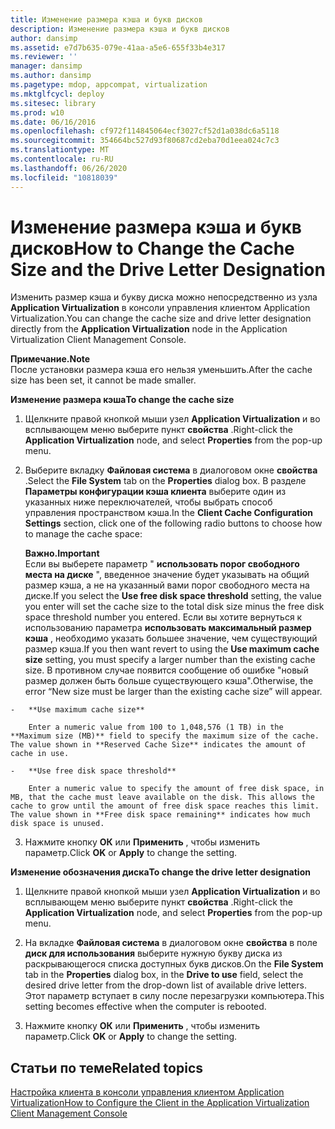 ```yaml
---
title: Изменение размера кэша и букв дисков
description: Изменение размера кэша и букв дисков
author: dansimp
ms.assetid: e7d7b635-079e-41aa-a5e6-655f33b4e317
ms.reviewer: ''
manager: dansimp
ms.author: dansimp
ms.pagetype: mdop, appcompat, virtualization
ms.mktglfcycl: deploy
ms.sitesec: library
ms.prod: w10
ms.date: 06/16/2016
ms.openlocfilehash: cf972f114845064ecf3027cf52d1a038dc6a5118
ms.sourcegitcommit: 354664bc527d93f80687cd2eba70d1eea024c7c3
ms.translationtype: MT
ms.contentlocale: ru-RU
ms.lasthandoff: 06/26/2020
ms.locfileid: "10818039"
---
```

# <span data-ttu-id="ca0ee-103">Изменение размера кэша и букв дисков</span><span class="sxs-lookup"><span data-stu-id="ca0ee-103">How to Change the Cache Size and the Drive Letter Designation</span></span>


<span data-ttu-id="ca0ee-104">Изменить размер кэша и букву диска можно непосредственно из узла **Application Virtualization** в консоли управления клиентом Application Virtualization.</span><span class="sxs-lookup"><span data-stu-id="ca0ee-104">You can change the cache size and drive letter designation directly from the **Application Virtualization** node in the Application Virtualization Client Management Console.</span></span>

**<span data-ttu-id="ca0ee-105">Примечание.</span><span class="sxs-lookup"><span data-stu-id="ca0ee-105">Note</span></span>**  
<span data-ttu-id="ca0ee-106">После установки размера кэша его нельзя уменьшить.</span><span class="sxs-lookup"><span data-stu-id="ca0ee-106">After the cache size has been set, it cannot be made smaller.</span></span>



**<span data-ttu-id="ca0ee-107">Изменение размера кэша</span><span class="sxs-lookup"><span data-stu-id="ca0ee-107">To change the cache size</span></span>**

1.  <span data-ttu-id="ca0ee-108">Щелкните правой кнопкой мыши узел **Application Virtualization** и во всплывающем меню выберите пункт **свойства** .</span><span class="sxs-lookup"><span data-stu-id="ca0ee-108">Right-click the **Application Virtualization** node, and select **Properties** from the pop-up menu.</span></span>

2.  <span data-ttu-id="ca0ee-109">Выберите вкладку **Файловая система** в диалоговом окне **свойства** .</span><span class="sxs-lookup"><span data-stu-id="ca0ee-109">Select the **File System** tab on the **Properties** dialog box.</span></span> <span data-ttu-id="ca0ee-110">В разделе **Параметры конфигурации кэша клиента** выберите один из указанных ниже переключателей, чтобы выбрать способ управления пространством кэша.</span><span class="sxs-lookup"><span data-stu-id="ca0ee-110">In the **Client Cache Configuration Settings** section, click one of the following radio buttons to choose how to manage the cache space:</span></span>

    **<span data-ttu-id="ca0ee-111">Важно.</span><span class="sxs-lookup"><span data-stu-id="ca0ee-111">Important</span></span>**  
    <span data-ttu-id="ca0ee-112">Если вы выберете параметр " **использовать порог свободного места на диске** ", введенное значение будет указывать на общий размер кэша, а не на указанный вами порог свободного места на диске.</span><span class="sxs-lookup"><span data-stu-id="ca0ee-112">If you select the **Use free disk space threshold** setting, the value you enter will set the cache size to the total disk size minus the free disk space threshold number you entered.</span></span> <span data-ttu-id="ca0ee-113">Если вы хотите вернуться к использованию параметра **использовать максимальный размер кэша** , необходимо указать большее значение, чем существующий размер кэша.</span><span class="sxs-lookup"><span data-stu-id="ca0ee-113">If you then want revert to using the **Use maximum cache size** setting, you must specify a larger number than the existing cache size.</span></span> <span data-ttu-id="ca0ee-114">В противном случае появится сообщение об ошибке "новый размер должен быть больше существующего кэша".</span><span class="sxs-lookup"><span data-stu-id="ca0ee-114">Otherwise, the error “New size must be larger than the existing cache size” will appear.</span></span>



~~~
-   **Use maximum cache size**

    Enter a numeric value from 100 to 1,048,576 (1 TB) in the **Maximum size (MB)** field to specify the maximum size of the cache. The value shown in **Reserved Cache Size** indicates the amount of cache in use.

-   **Use free disk space threshold**

    Enter a numeric value to specify the amount of free disk space, in MB, that the cache must leave available on the disk. This allows the cache to grow until the amount of free disk space reaches this limit. The value shown in **Free disk space remaining** indicates how much disk space is unused.
~~~

3. <span data-ttu-id="ca0ee-115">Нажмите кнопку **ОК** или **Применить** , чтобы изменить параметр.</span><span class="sxs-lookup"><span data-stu-id="ca0ee-115">Click **OK** or **Apply** to change the setting.</span></span>

**<span data-ttu-id="ca0ee-116">Изменение обозначения диска</span><span class="sxs-lookup"><span data-stu-id="ca0ee-116">To change the drive letter designation</span></span>**

1.  <span data-ttu-id="ca0ee-117">Щелкните правой кнопкой мыши узел **Application Virtualization** и во всплывающем меню выберите пункт **свойства** .</span><span class="sxs-lookup"><span data-stu-id="ca0ee-117">Right-click the **Application Virtualization** node, and select **Properties** from the pop-up menu.</span></span>

2.  <span data-ttu-id="ca0ee-118">На вкладке **Файловая система** в диалоговом окне **свойства** в поле **диск для использования** выберите нужную букву диска из раскрывающегося списка доступных букв дисков.</span><span class="sxs-lookup"><span data-stu-id="ca0ee-118">On the **File System** tab in the **Properties** dialog box, in the **Drive to use** field, select the desired drive letter from the drop-down list of available drive letters.</span></span> <span data-ttu-id="ca0ee-119">Этот параметр вступает в силу после перезагрузки компьютера.</span><span class="sxs-lookup"><span data-stu-id="ca0ee-119">This setting becomes effective when the computer is rebooted.</span></span>

3.  <span data-ttu-id="ca0ee-120">Нажмите кнопку **ОК** или **Применить** , чтобы изменить параметр.</span><span class="sxs-lookup"><span data-stu-id="ca0ee-120">Click **OK** or **Apply** to change the setting.</span></span>

## <span data-ttu-id="ca0ee-121">Статьи по теме</span><span class="sxs-lookup"><span data-stu-id="ca0ee-121">Related topics</span></span>


[<span data-ttu-id="ca0ee-122">Настройка клиента в консоли управления клиентом Application Virtualization</span><span class="sxs-lookup"><span data-stu-id="ca0ee-122">How to Configure the Client in the Application Virtualization Client Management Console</span></span>](how-to-configure-the-client-in-the-application-virtualization-client-management-console.md)










